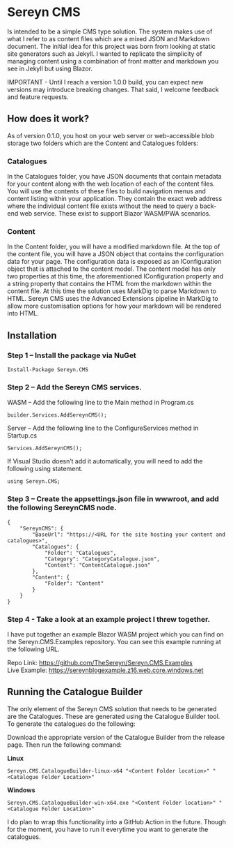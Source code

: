 # Sereyn CMS

Is intended to be a simple CMS type solution. The system makes use of what I refer to as content files which are a mixed JSON and Markdown document. The initial idea for this project was born from looking at static site generators such as Jekyll. I wanted to replicate the simplicity of managing content using a combination of front matter and markdown you see in Jekyll but using Blazor.

IMPORTANT - Until I reach a version 1.0.0 build, you can expect new versions may introduce breaking changes. That said, I welcome feedback and feature requests. 

## How does it work?

As of version 0.1.0, you host on your web server or web-accessible blob storage two folders which are the Content and Catalogues folders:

### Catalogues

In the Catalogues folder, you have JSON documents that contain metadata for your content along with the web location of each of the content files. You will use the contents of these files to build navigation menus and content listing within your application. They contain the exact web address where the individual content file exists without the need to query a back-end web service. These exist to support Blazor WASM/PWA scenarios. 

### Content

In the Content folder, you will have a modified markdown file. At the top of the content file, you will have a JSON object that contains the configuration data for your page. The configuration data is exposed as an IConfiguration object that is attached to the content model. The content model has only two properties at this time, the aforementioned IConfiguration property and a string property that contains the HTML from the markdown within the content file. At this time the solution uses MarkDig to parse Markdown to HTML. Sereyn CMS uses the Advanced Extensions pipeline in MarkDig to allow more customisation options for how your markdown will be rendered into HTML. 

## Installation

### Step 1 – Install the package via NuGet 
```
Install-Package Sereyn.CMS
``` 
### Step 2 – Add the Sereyn CMS services.  
WASM – Add the following line to the Main method in Program.cs  
```
builder.Services.AddSereynCMS();
```  
Server – Add the following line to the ConfigureServices method in Startup.cs  
```
Services.AddSereynCMS();
```  
If Visual Studio doesn’t add it automatically, you will need to add the following using statement.  
```
using Sereyn.CMS;
```

### Step 3 – Create the appsettings.json file in wwwroot, and add the following SereynCMS node. 
```
{
    "SereynCMS": {
        "BaseUrl": "https://<URL for the site hosting your content and catalogues>",
        "Catalogues": {
            "Folder": "Catalogues",
            "Category": "CategoryCatalogue.json",
            "Content": "ContentCatalogue.json"
        },
        "Content": {
            "Folder": "Content"
        }
    }
}
```

### Step 4 - Take a look at an example project I threw together. 

I have put together an example Blazor WASM project which you can find on the Sereyn.CMS.Examples repository. You can see this example running at the following URL.

Repo Link: https://github.com/TheSereyn/Sereyn.CMS.Examples  
Live Example: https://sereynblogexample.z16.web.core.windows.net

## Running the Catalogue Builder

The only element of the Sereyn CMS solution that needs to be generated are the Catalogues. These are generated using the Catalogue Builder tool. To generate the catalogues do the following:

Download the appropriate version of the Catalogue Builder from the release page. Then run the following command: 

**Linux**
```
Sereyn.CMS.CatalogueBuilder-linux-x64 "<Content Folder location>" "<Catalogue Folder Location>"
```

**Windows**
```
Sereyn.CMS.CatalogueBuilder-win-x64.exe "<Content Folder location>" "<Catalogue Folder Location>"
```

I do plan to wrap this functionality into a GitHub Action in the future. Though for the moment, you have to run it everytime you want to generate the catalogues. 

